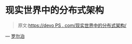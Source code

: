 # 现实世界中的分布式架构

> 原文:[https://devo PS . com/现实世界中的分布式架构/](https://devops.com/distributed-architecture-in-the-real-world/)

— [罗尔泊](https://devops.com/author/breselman/)